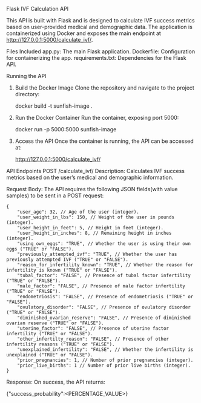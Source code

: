 Flask IVF Calculation API

This API is built with Flask and is designed to calculate IVF success metrics based on user-provided medical and demographic data. The application is containerized using Docker and exposes the main endpoint at http://127.0.0.1:5000/calculate_ivf/.

Files Included
app.py: The main Flask application.
Dockerfile: Configuration for containerizing the app.
requirements.txt: Dependencies for the Flask API.

Running the API

1. Build the Docker Image
   Clone the repository and navigate to the project directory:

    docker build -t sunfish-image .

2. Run the Docker Container
   Run the container, exposing port 5000:

    docker run -p 5000:5000 sunfish-image

3. Access the API
   Once the container is running, the API can be accessed at:

    http://127.0.0.1:5000/calculate_ivf/

API Endpoints
POST /calculate_ivf/
Description:
Calculates IVF success metrics based on the user’s medical and demographic information.

Request Body:
    The API requires the following JSON fields(with value samples) to be sent in a POST request:

```
{
    "user_age": 32, // Age of the user (integer).
    "user_weight_in_lbs": 150, // Weight of the user in pounds (integer).
    "user_height_in_feet": 5, // Height in feet (integer).
    "user_height_in_inches": 8, // Remaining height in inches (integer).
    "using_own_eggs": "TRUE", // Whether the user is using their own eggs ("TRUE" or "FALSE").
    "previously_attempted_ivf": "TRUE", // Whether the user has previously attempted IVF ("TRUE" or "FALSE").
    "reason_for_infertility_known": "TRUE", // Whether the reason for infertility is known ("TRUE" or "FALSE").
    "tubal_factor": "FALSE", // Presence of tubal factor infertility ("TRUE" or "FALSE").
    "male_factor": "FALSE", // Presence of male factor infertility ("TRUE" or "FALSE").
    "endometriosis": "FALSE", // Presence of endometriosis ("TRUE" or "FALSE").
    "ovulatory_disorder": "FALSE", // Presence of ovulatory disorder ("TRUE" or "FALSE").
    "diminished_ovarian_reserve": "FALSE", // Presence of diminished ovarian reserve ("TRUE" or "FALSE").
    "uterine_factor": "FALSE", // Presence of uterine factor infertility ("TRUE" or "FALSE").
    "other_infertilty_reason": "FALSE", // Presence of other infertility reasons ("TRUE" or "FALSE").
    "unexplained_infertility": "FALSE", // Whether the infertility is unexplained ("TRUE" or "FALSE").
    "prior_pregnancies": 1, // Number of prior pregnancies (integer).
    "prior_live_births": 1 // Number of prior live births (integer).
}
```

Response:
On success, the API returns:

{"success_probability":<PERCENTAGE_VALUE>}
